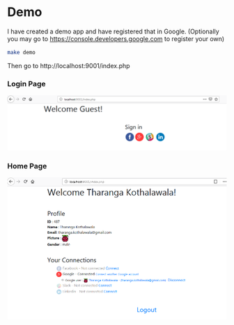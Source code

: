 # Demo

I have created a demo app and have registered that in Google.
(Optionally you may go to https://console.developers.google.com to register your own)

```bash
make demo
```

Then go to http://localhost:9001/index.php

### Login Page

![](images/demo_before_login.PNG?raw=true)

### Home Page

![](images/demo_after_login.PNG?raw=true)
